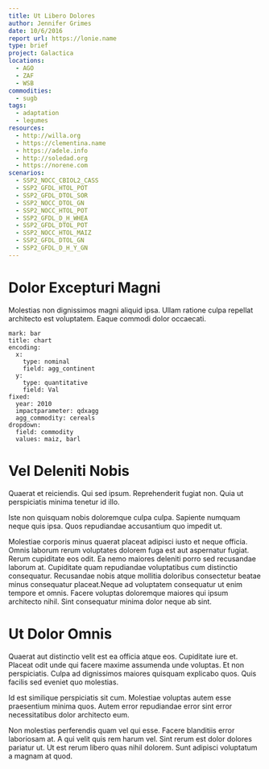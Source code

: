 ```yaml
---
title: Ut Libero Dolores
author: Jennifer Grimes
date: 10/6/2016
report url: https://lonie.name
type: brief
project: Galactica
locations:
  - AGO
  - ZAF
  - WSB
commodities:
  - sugb
tags:
  - adaptation
  - legumes
resources:
  - http://willa.org
  - https://clementina.name
  - https://adele.info
  - http://soledad.org
  - https://norene.com
scenarios:
  - SSP2_NOCC_CBIOL2_CASS
  - SSP2_GFDL_HTOL_POT
  - SSP2_GFDL_DTOL_SOR
  - SSP2_NOCC_DTOL_GN
  - SSP2_NOCC_HTOL_POT
  - SSP2_GFDL_D_H_WHEA
  - SSP2_GFDL_DTOL_POT
  - SSP2_NOCC_HTOL_MAIZ
  - SSP2_GFDL_DTOL_GN
  - SSP2_GFDL_D_H_Y_GN
---
```

# Dolor Excepturi Magni
Molestias non dignissimos magni aliquid ipsa. Ullam ratione culpa repellat architecto est voluptatem. Eaque commodi dolor occaecati.

```vis
mark: bar
title: chart
encoding:
  x:
    type: nominal
    field: agg_continent
  y:
    type: quantitative
    field: Val
fixed:
  year: 2010
  impactparameter: qdxagg
  agg_commodity: cereals
dropdown:
  field: commodity
  values: maiz, barl
```

# Vel Deleniti Nobis
Quaerat et reiciendis. Qui sed ipsum. Reprehenderit fugiat non. Quia ut perspiciatis minima tenetur id illo.
 Iste non quisquam nobis doloremque culpa culpa. Sapiente numquam neque quis ipsa. Quos repudiandae accusantium quo impedit ut.
 Molestiae corporis minus quaerat placeat adipisci iusto et neque officia. Omnis laborum rerum voluptates dolorem fuga est aut aspernatur fugiat. Rerum cupiditate eos odit. Ea nemo maiores deleniti porro sed recusandae laborum at. Cupiditate quam repudiandae voluptatibus cum distinctio consequatur. Recusandae nobis atque mollitia doloribus consectetur beatae minus consequatur placeat.Neque ad voluptatem consequatur ut enim tempore et omnis. Facere voluptas doloremque maiores qui ipsum architecto nihil. Sint consequatur minima dolor neque ab sint.

# Ut Dolor Omnis
Quaerat aut distinctio velit est ea officia atque eos. Cupiditate iure et. Placeat odit unde qui facere maxime assumenda unde voluptas. Et non perspiciatis. Culpa ad dignissimos maiores quisquam explicabo quos. Quis facilis sed eveniet quo molestias.
 Id est similique perspiciatis sit cum. Molestiae voluptas autem esse praesentium minima quos. Autem error repudiandae error sint error necessitatibus dolor architecto eum.
 Non molestias perferendis quam vel qui esse. Facere blanditiis error laboriosam at. A qui velit quis rem harum vel. Sint rerum est dolor dolores pariatur ut. Ut est rerum libero quas nihil dolorem. Sunt adipisci voluptatum a magnam at quod.
